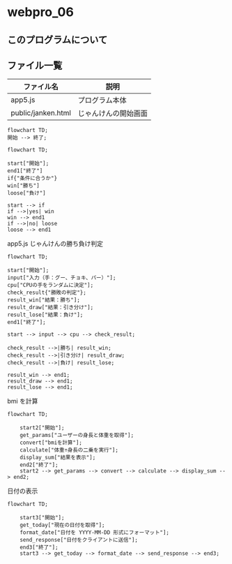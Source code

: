 # webpro_06

## このプログラムについて

## ファイル一覧

| ファイル名         | 説明                 |
| ------------------ | -------------------- |
| app5.js            | プログラム本体       |
| public/janken.html | じゃんけんの開始画面 |



```mermaid
flowchart TD;
開始 --> 終了;
```

```mermaid
flowchart TD;

start["開始"];
end1["終了"]
if{"条件に合うか"}
win["勝ち"]
loose["負け"]

start --> if
if -->|yes| win
win --> end1
if -->|no| loose
loose --> end1
```

app5.js
じゃんけんの勝ち負け判定

```mermaid
flowchart TD;

start["開始"];
input["入力（手：グー、チョキ、パー）"];
cpu["CPUの手をランダムに決定"];
check_result{"勝敗の判定"};
result_win["結果：勝ち"];
result_draw["結果：引き分け"];
result_lose["結果：負け"];
end1["終了"];

start --> input --> cpu --> check_result;

check_result -->|勝ち| result_win;
check_result -->|引き分け| result_draw;
check_result -->|負け| result_lose;

result_win --> end1;
result_draw --> end1;
result_lose --> end1;
```

bmi を計算

```mermaid
flowchart TD;

    start2["開始"];
    get_params["ユーザーの身長と体重を取得"];
    convert["bmiを計算"];
    calculate["体重÷身長の二乗を実行"];
    display_sum["結果を表示"];
    end2["終了"];
    start2 --> get_params --> convert --> calculate --> display_sum --> end2;
```

日付の表示

```mermaid
flowchart TD;

    start3["開始"];
    get_today["現在の日付を取得"];
    format_date["日付を YYYY-MM-DD 形式にフォーマット"];
    send_response["日付をクライアントに送信"];
    end3["終了"];
    start3 --> get_today --> format_date --> send_response --> end3;
```
